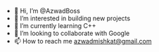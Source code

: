- 👋 Hi, I’m @AzwadBoss
- 👀 I’m interested in building new projects 
- 🌱 I’m currently learning C++
- 💞️ I’m looking to collaborate with Google
- 📫 How to reach me azwadmishkat@gmail.com

<!---
AzwadBoss/AzwadBoss is a ✨ special ✨ repository because its `README.md` (this file) appears on your GitHub profile.
You can click the Preview link to take a look at your changes.
--->
